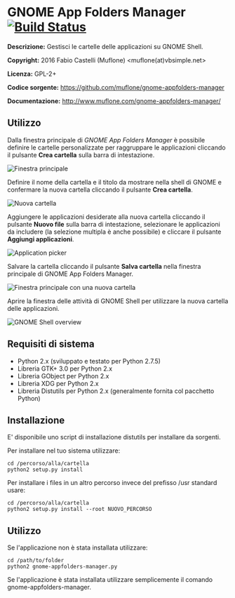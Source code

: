 GNOME App Folders Manager [![Build Status](https://travis-ci.org/muflone/gnome-appfolders-manager.svg?branch=master)](https://travis-ci.org/muflone/gnome-appfolders-manager)
=========================
**Descrizione:** Gestisci le cartelle delle applicazioni su GNOME Shell.

**Copyright:** 2016 Fabio Castelli (Muflone) <muflone(at)vbsimple.net>

**Licenza:** GPL-2+

**Codice sorgente:** https://github.com/muflone/gnome-appfolders-manager

**Documentazione:** http://www.muflone.com/gnome-appfolders-manager/

Utilizzo
--------

Dalla finestra principale di *GNOME App Folders Manager* è possibile definire
le cartelle personalizzate per raggruppare le applicazioni cliccando il pulsante
**Crea cartella** sulla barra di intestazione.

![Finestra principale](http://www.muflone.com/resources/gnome-appfolders-manager/archive/latest/italian/main.png)

Definire il nome della cartella e il titolo da mostrare nella shell di GNOME e
confermare la nuova cartella cliccando il pulsante **Crea cartella**.

![Nuova cartella](http://www.muflone.com/resources/gnome-appfolders-manager/archive/latest/italian/create-folder.png)

Aggiungere le applicazioni desiderate alla nuova cartella cliccando il pulsante
**Nuovo file** sulla barra di intestazione, selezionare le applicazioni da
includere (la selezione multipla è anche possibile) e cliccare il pulsante
**Aggiungi applicazioni**.

![Application picker](http://www.muflone.com/resources/gnome-appfolders-manager/archive/latest/italian/add-applications.png)

Salvare la cartella cliccando il pulsante **Salva cartella** nella finestra
principale di GNOME App Folders Manager.

![Finestra principale con una nuova cartella](http://www.muflone.com/resources/gnome-appfolders-manager/archive/latest/english/main-with-new-appfolder.png)

Aprire la finestra delle attività di GNOME Shell per utilizzare la nuova
cartella delle applicazioni.

![GNOME Shell overview](http://www.muflone.com/resources/gnome-appfolders-manager/archive/latest/italian/gnome-shell-appfolder.png)

Requisiti di sistema
--------------------

* Python 2.x (sviluppato e testato per Python 2.7.5)
* Libreria GTK+ 3.0 per Python 2.x
* Libreria GObject per Python 2.x
* Libreria XDG per Python 2.x
* Libreria Distutils per Python 2.x (generalmente fornita col pacchetto Python)

Installazione
-------------

E' disponibile uno script di installazione distutils per installare da sorgenti.

Per installare nel tuo sistema utilizzare:

    cd /percorso/alla/cartella
    python2 setup.py install

Per installare i files in un altro percorso invece del prefisso /usr standard
usare:

    cd /percorso/alla/cartella
    python2 setup.py install --root NUOVO_PERCORSO

Utilizzo
--------

Se l'applicazione non è stata installata utilizzare:

    cd /path/to/folder
    python2 gnome-appfolders-manager.py

Se l'applicazione è stata installata utilizzare semplicemente il comando
gnome-appfolders-manager.
